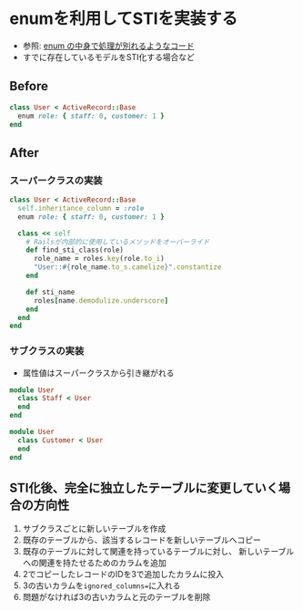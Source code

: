 # enumを利用してSTIを実装する
- 参照: [enum の中身で処理が別れるようなコード](https://qiita.com/suusan2go/items/6da23826523744a74ba3#enum-%E3%81%AE%E3%82%AB%E3%83%A9%E3%83%A0%E3%82%92sti%E3%81%A7%E3%82%82%E4%BD%BF%E3%81%86)
- すでに存在しているモデルをSTI化する場合など

## Before
```ruby
class User < ActiveRecord::Base
  enum role: { staff: 0, customer: 1 }
end
```

## After
### スーパークラスの実装
```ruby
class User < ActiveRecord::Base
  self.inheritance_column = :role
  enum role: { staff: 0, customer: 1 }

  class << self
    # Railsが内部的に使用しているメソッドをオーバーライド
    def find_sti_class(role)
      role_name = roles.key(role.to_i)
      "User::#{role_name.to_s.camelize}".constantize
    end

    def sti_name
      roles[name.demodulize.underscore]
    end
  end
end
```

### サブクラスの実装
- 属性値はスーパークラスから引き継がれる
```ruby
module User
  class Staff < User
  end
end
```

```ruby
module User
  class Customer < User
  end
end
```

## STI化後、完全に独立したテーブルに変更していく場合の方向性
1. サブクラスごとに新しいテーブルを作成
2. 既存のテーブルから、該当するレコードを新しいテーブルへコピー
3. 既存のテーブルに対して関連を持っているテーブルに対し、
   新しいテーブルへの関連を持たせるためのカラムを追加
4. 2でコピーしたレコードのIDを3で追加したカラムに投入
5. 3の古いカラムを`ignored_columns=`に入れる
6. 問題がなければ3の古いカラムと元のテーブルを削除
